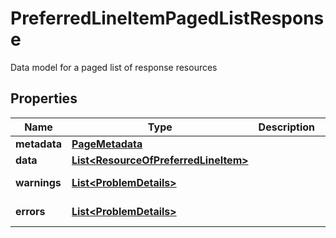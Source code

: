 

# PreferredLineItemPagedListResponse

Data model for a paged list of response resources

## Properties

Name | Type | Description | Notes
------------ | ------------- | ------------- | -------------
**metadata** | [**PageMetadata**](PageMetadata.md) |  |  [optional]
**data** | [**List&lt;ResourceOfPreferredLineItem&gt;**](ResourceOfPreferredLineItem.md) |  |  [optional]
**warnings** | [**List&lt;ProblemDetails&gt;**](ProblemDetails.md) |  |  [optional] [readonly]
**errors** | [**List&lt;ProblemDetails&gt;**](ProblemDetails.md) |  |  [optional] [readonly]



